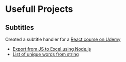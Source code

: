# Usefull Projects

## Subtitles 
Created a subtitle handler for a [React course on Udemy](https://www.udemy.com/course/the-ultimate-react-course/learn/lecture/35882526#search)

* [Export from JS to Excel using Node.js](/Subtitles/excel-export)
* [List of unique words from string]()
